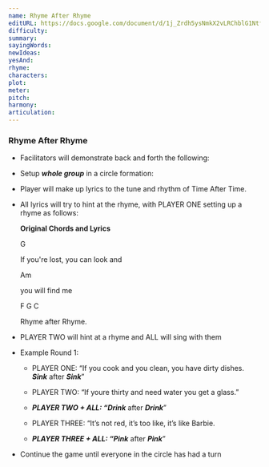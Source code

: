 ```yaml
---
name: Rhyme After Rhyme
editURL: https://docs.google.com/document/d/1j_Zrdh5ysNmkX2vLRChblG1NtfF7pToBHFmljlv1XlU/edit
difficulty: 
summary: 
sayingWords: 
newIdeas: 
yesAnd: 
rhyme: 
characters: 
plot: 
meter: 
pitch: 
harmony: 
articulation: 
---
```


### Rhyme After Rhyme

* Facilitators will demonstrate back and forth the following:

* Setup ***whole group*** in a circle formation:

* Player will make up lyrics to the tune and rhythm of Time After Time.

* All lyrics will try to hint at the rhyme, with PLAYER ONE setting up a rhyme as follows:

  **Original Chords and Lyrics**

  G                        

  If you're lost, you can look and 

  Am

  you will find me

  F   G     C

  Rhyme after Rhyme.


* PLAYER TWO will hint at a rhyme and ALL will sing with them

* Example Round 1: 

  * PLAYER ONE: “If you cook and you clean, you have dirty dishes. ***Sink*** after ***Sink***”

  * PLAYER TWO:  “If youre thirty and need water you get a glass.”

  * ***PLAYER TWO \+ ALL: “Drink*** after ***Drink***”

  * PLAYER THREE: “It’s not red, it’s too like, it’s like Barbie. 

  * ***PLAYER THREE \+ ALL: “Pink*** after ***Pink***”

* Continue the game until everyone in the circle has had a turn